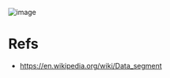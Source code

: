 
![image](https://github.com/trohit/ik/assets/466385/b1f2e554-ea57-428f-a47e-afec7a971070)


# Refs
- https://en.wikipedia.org/wiki/Data_segment
